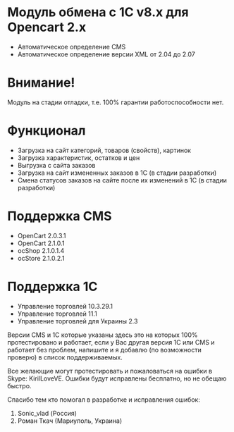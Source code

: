 # Модуль обмена с 1С v8.x для Opencart 2.x
* Автоматическое определение CMS
* Автоматическое определение версии XML от 2.04 до 2.07
 
# Внимание!
Модуль на стадии отладки, т.е. 100% гарантии работоспособности нет.

# Функционал
* Загрузка на сайт категорий, товаров (свойств), картинок
* Загрузка характеристик, остатков и цен
* Выгрузка с сайта заказов
* Загрузка на сайт измененных заказов в 1С (в стадии разработки)
* Смена статусов заказов на сайте после их изменений в 1С (в стадии разработки)

# Поддержка CMS
* OpenCart 2.0.3.1
* OpenCart 2.1.0.1
* ocShop 2.1.0.1.4
* ocStore 2.1.0.2.1

# Поддержка 1С
* Управление торговлей 10.3.29.1
* Управление торговлей 11.1
* Управление торговлей для Украины 2.3
 
Версии CMS и 1С которые указаны здесь это на которых 100% протестировано и работает, если у Вас другая версия 1С или CMS и работает без проблем, напишите и я добавлю (по возможности проверю) в список поддерживаемых.

Все желающие могут протестировать и пожаловаться на ошибки в Skype: KirilLoveVE. Ошибки будут исправлены бесплатно, но не обещаю быстро.

Спасибо тем кто помогал в разработке и исправления ошибок:

1. Sonic_vlad (Россия)
2. Роман Ткач (Мариуполь, Украина)
